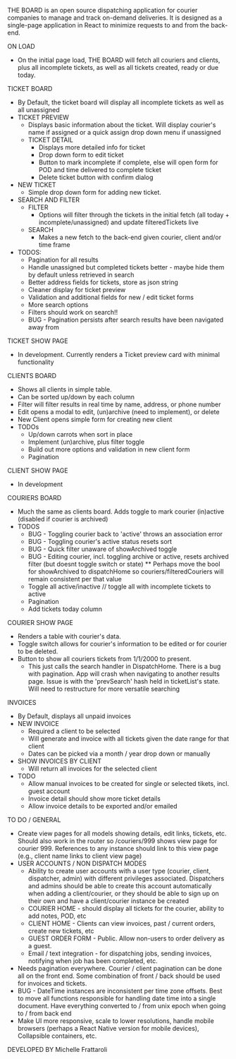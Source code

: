 THE BOARD is an open source dispatching application for courier companies to manage and track on-demand deliveries. It is designed as a single-page application in React to minimize requests to and from the back-end.

ON LOAD
- On the initial page load, THE BOARD will fetch all couriers and clients, plus all incomplete tickets, as well as all tickets created, ready or due today.

TICKET BOARD
- By Default, the ticket board will display all incomplete tickets as well as all unassigned
- TICKET PREVIEW
  - Displays basic information about the ticket. Will display courier's name if assigned or a quick assign drop down menu if unassigned
  - TICKET DETAIL
    - Displays more detailed info for ticket
    - Drop down form to edit ticket
    - Button to mark incomplete if complete, else will open form for POD and time delivered to complete ticket
    - Delete ticket button with confirm dialog
- NEW TICKET
  - Simple drop down form for adding new ticket.
- SEARCH AND FILTER
  - FILTER
    - Options will filter through the tickets in the initial fetch (all today + incomplete/unassigned) and update filteredTickets live
  - SEARCH
    - Makes a new fetch to the back-end given courier, client and/or time frame
- TODOS:
  - Pagination for all results
  - Handle unassigned but completed tickets better - maybe hide them by default unless retrieved in search
  - Better address fields for tickets, store as json string
  - Cleaner display for ticket preview
  - Validation and additional fields for new / edit ticket forms
  - More search options
  - Filters should work on search!!
  - BUG - Pagination persists after search results have been navigated away from

TICKET SHOW PAGE
- In development. Currently renders a Ticket preview card with minimal functionality

CLIENTS BOARD
- Shows all clients in simple table.
- Can be sorted up/down by each column
- Filter will filter results in real time by name, address, or phone number
- Edit opens a modal to edit, (un)archive (need to implement), or delete
- New Client opens simple form for creating new client
- TODOs
  - Up/down carrots when sort in place
  - Implement (un)archive, plus filter toggle
  - Build out more options and validation in new client form
  - Pagination

CLIENT SHOW PAGE
- In development

COURIERS BOARD
- Much the same as clients board. Adds toggle to mark courier (in)active (disabled if courier is archived)
- TODOS
  - BUG - Toggling courier back to 'active' throws an association error
  - BUG - Toggling courier's active status resets sort
  - BUG - Quick filter unaware of showArchived toggle
  - BUG - Editing courier, incl. toggling archive or active, resets archived filter (but doesnt toggle switch or state)
    ** Perhaps move the bool for showArchived to dispatchHome so couriers/filteredCouriers will remain consistent per that value
  - Toggle all active/inactive // toggle all with incomplete tickets to active
  - Pagination
  - Add tickets today column

COURIER SHOW PAGE
- Renders a table with courier's data.
- Toggle switch allows for courier's information to be edited or for courier to be deleted.
- Button to show all couriers tickets from 1/1/2000 to present.
  - This just calls the search handler in DispatchHome. There is a bug with pagination. App will crash when navigating to another results page. Issue is with the 'prevSearch' hash held in ticketList's state. Will need to restructure for more versatile searching

INVOICES
- By Default, displays all unpaid invoices
- NEW INVOICE
  - Required a client to be selected
  - Will generate and invoice with all tickets given the date range for that client
  - Dates can be picked via a month / year drop down or manually
- SHOW INVOICES BY CLIENT
  - Will return all invoices for the selected client
- TODO
  - Allow manual invoices to be created for single or selected tikets, incl. guest account
  - Invoice detail should show more ticket details
  - Allow invoice details to be exported and/or emailed

TO DO / GENERAL
- Create view pages for all models showing details, edit links, tickets, etc. Should also work in the router so /couriers/999 shows view page for courier 999. References to any instance should link to this view page (e.g., client name links to client view page)
- USER ACCOUNTS / NON DISPATCH MODES
  - Ability to create user accounts with a user type (courier, client, dispatcher, admin) with different privileges associated. Dispatchers and admins should be able to create this account automatically when adding a client/courier, or they should be able to sign up on their own and have a client/courier instance be created
  - COURIER HOME - should display all tickets for the courier, ability to add notes, POD, etc
  - CLIENT HOME - Clients can view invoices, past / current orders, create new tickets, etc
  - GUEST ORDER FORM - Public. Allow non-users to order delivery as a guest.
  - Email / text integration - for dispatching jobs, sending invoices, notifying when job has been completed, etc.
- Needs pagination everywhere. Courier / client pagination can be done all on the front end. Some combination of front / back should be used for invoices and tickets.  
- BUG - DateTime instances are inconsistent per time zone offsets. Best to move all functions responsible for handling date time into a single document. Have everything converted to / from unix epoch when going to / from back end
- Make UI more responsive, scale to lower resolutions, handle mobile browsers (perhaps a React Native version for mobile devices), Collapsible containers, etc.

DEVELOPED BY Michelle Frattaroli
